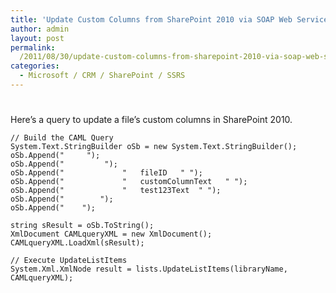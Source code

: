 ```yaml
---
title: 'Update Custom Columns from SharePoint 2010 via SOAP Web Services  - UpdateListItems'
author: admin
layout: post
permalink: 
  /2011/08/30/update-custom-columns-from-sharepoint-2010-via-soap-web-services-updatelistitems/
categories:
  - Microsoft / CRM / SharePoint / SSRS
---
```

# 

Here’s a query to update a file’s custom columns in SharePoint 2010.

    // Build the CAML Query
    System.Text.StringBuilder oSb = new System.Text.StringBuilder();
    oSb.Append("     ");
    oSb.Append("         ");
    oSb.Append("             "   fileID   " ");
    oSb.Append("             "   customColumnText   " ");
    oSb.Append("             "   test123Text  " ");
    oSb.Append("        ");
    oSb.Append("    ");
    
    string sResult = oSb.ToString();
    XmlDocument CAMLqueryXML = new XmlDocument();
    CAMLqueryXML.LoadXml(sResult);
    
    // Execute UpdateListItems
    System.Xml.XmlNode result = lists.UpdateListItems(libraryName, CAMLqueryXML);